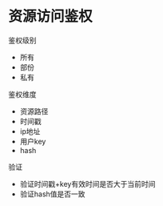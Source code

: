# 资源访问鉴权

鉴权级别

- 所有
- 部份
- 私有

鉴权维度

- 资源路径
- 时间戳
- ip地址
- 用户key
- hash

验证

- 验证时间戳+key有效时间是否大于当前时间
- 验证hash值是否一致